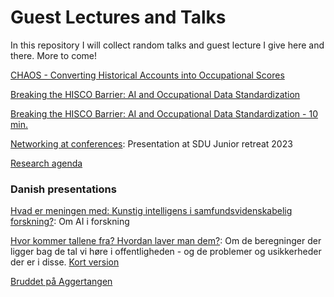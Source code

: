 # Guest Lectures and Talks
In this repository I will collect random talks and guest lecture I give here and there. More to come! 

[CHAOS - Converting Historical Accounts into Occupational Scores](https://raw.githack.com/christianvedels/Presentations/refs/heads/main/CHAOS/Slides.html)

[Breaking the HISCO Barrier: AI and Occupational Data Standardization](https://raw.githack.com/christianvedels/Guest_Lectures_and_misc_talks/main/HISCO/Slides.html)

[Breaking the HISCO Barrier: AI and Occupational Data Standardization - 10 min. ](https://raw.githack.com/christianvedels/Presentations/main/HISCO/Slides_flash.html)

[Networking at conferences](https://raw.githack.com/christianvedels/Guest_Lectures_and_misc_talks/main/Networking_at_confenrences/Slides.html#1): Presentation at SDU Junior retreat 2023

[Research agenda](https://raw.githack.com/christianvedels/Presentations/refs/heads/main/Research_agenda/Slides.html)

### Danish presentations 

[Hvad er meningen med: Kunstig intelligens i samfundsvidenskabelig forskning?](https://raw.githack.com/christianvedels/Presentations/refs/heads/main/Hvad_er_meningen_med_AI/Slides.html): Om AI i forskning
 
 [Hvor kommer tallene fra? Hvordan laver man dem?](https://raw.githack.com/christianvedels/Guest_Lectures_and_misc_talks/main/Hvor%20kommer%20tallene%20fra/Slides.html): Om de beregninger der ligger bag de tal vi høre i offentligheden - og de problemer og usikkerheder der er i disse. [Kort version](https://raw.githack.com/christianvedels/Presentations/refs/heads/main/Hvor%20kommer%20tallene%20fra/Slides_short.html)


 [Bruddet på Aggertangen](https://raw.githack.com/christianvedels/Guest_Lectures_and_misc_talks/main/Bruddet_paa_Aggertangen/Bruddet_paa_Aggertangen.html)
 
 
 
